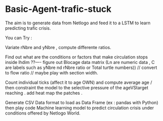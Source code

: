# Basic-Agent-trafic-stuck
The aim is to generate data from Netlogo and feed it to a LSTM to learn predicting trafic crisis. 

You can Try :

Variate rNbre and yNbre , compute differente ratios.

Find out what are the conditions or factors that make circulation stops inside lhdim ??—- figure out Blocage data matrix (Ln are numeric data , C are labels such as yNbre nd rNbre ratio or Total turtle numbers)) // convert to flow ratio // maybe play with section width.

Count individual ticks (affect it to age OWN) and compute average age / then constraint the model to the selective pressure of the ageVStarget reaching . add heat map the patches .

Generate CSV Data format to load as Data Frame (ex : pandas with Python) then play code Machine learning model to predict circulation crisis under conditions offered by Netlogo World. 
